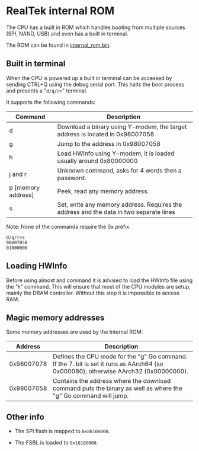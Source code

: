 # RealTek internal ROM

The CPU has a built in ROM which handles booting from multiple sources (SPI, NAND, USB) and even has a built in terminal.

The ROM can be found in [internal_rom.bin](../dump/README.md).

## Built in terminal

When the CPU is powered up a built in terminal can be accessed by sending CTRL+Q using the debug serial port. This halts the boot process and presents a "`d/q/r>`" terminal.

It supports the following commands:

|Command|Description|
|---|-------|
|d|Download a binary using Y-modem, the target address is located in 0x98007058|
|g|Jump to the address in 0x98007058|
|h|Load HWInfo using Y-modem, it is loaded usually around 0x80000000|
|j and r|Unknown command, asks for 4 words then a password.|
|p [memory address]|Peek, read any memory address.|
|s|Set, write any memory address. Requires the address and the data in two separate lines|

Note: None of the commands require the 0x prefix.

```
d/q/r>s
98007058
01000000
```

## Loading HWInfo

Before using almost and command it is advised to load the HWInfo file using the "`h`" command. This will ensure that most of the CPU modules are setup, mainly the DRAM controller. Without this step it is impossible to access RAM.

## Magic memory addresses

Some memory addresses are used by the Internal ROM:

|Address|Description|
|---|---|
|0x98007078|Defines the CPU mode for the "g" Go command. If the 7. bit is set it runs as AArch64 (so 0x000080), otherwise AArch32 (0x00000000).|
|0x98007058|Contains the address where the download command puts the binary as well as where the "g" Go command will jump.|

## Other info

* The SPI flash is mapped to `0x88100000`.

* The FSBL is loaded to `0x10100000`.
